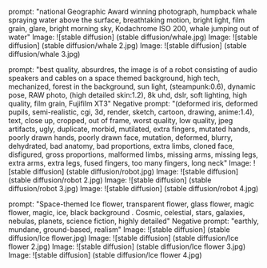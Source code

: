 prompt: "national Geographic Award winning photograph, humpback whale spraying water above the surface, breathtaking motion, bright light, film grain, glare, bright morning sky, Kodachrome ISO 200, whale jumping out of water"
Image: ![stable diffusion] (stable diffusion/whale.jpg)
Image: ![stable diffusion] (stable diffusion/whale 2.jpg)
Image: ![stable diffusion] (stable diffusion/whale 3.jpg)

prompt: "best quality, absurdres, the image is of a robot consisting of audio speakers and cables on a space themed background, high tech, mechanized, forest in the background, sun light, (steampunk:0.6), dynamic pose, RAW photo, (high detailed skin:1.2), 8k uhd, dslr, soft lighting, high quality, film grain, Fujifilm XT3"
Negative prompt: "(deformed iris, deformed pupils, semi-realistic, cgi, 3d, render, sketch, cartoon, drawing, anime:1.4), text, close up, cropped, out of frame, worst quality, low quality, jpeg artifacts, ugly, duplicate, morbid, mutilated, extra fingers, mutated hands, poorly drawn hands, poorly drawn face, mutation, deformed, blurry, dehydrated, bad anatomy, bad proportions, extra limbs, cloned face, disfigured, gross proportions, malformed limbs, missing arms, missing legs, extra arms, extra legs, fused fingers, too many fingers, long neck"
Image: ![stable diffusion] (stable diffusion/robot.jpg)
Image: ![stable diffusion] (stable diffusion/robot 2.jpg)
Image: ![stable diffusion] (stable diffusion/robot 3.jpg)
Image: ![stable diffusion] (stable diffusion/robot 4.jpg)

prompt: "Space-themed Ice flower, transparent flower, glass flower, magic flower, magic, ice, black background . Cosmic, celestial, stars, galaxies, nebulas, planets, science fiction, highly detailed"
Negative prompt: "earthly, mundane, ground-based, realism"
Image: ![stable diffusion] (stable diffusion/Ice flower.jpg)
Image: ![stable diffusion] (stable diffusion/Ice flower 2.jpg)
Image: ![stable diffusion] (stable diffusion/Ice flower 3.jpg)
Image: ![stable diffusion] (stable diffusion/Ice flower 4.jpg)

